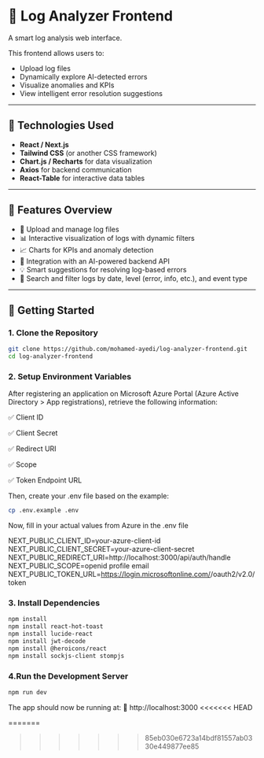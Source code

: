 # 🧠 Log Analyzer Frontend 

A smart log analysis web interface.

This frontend allows users to:
- Upload log files
- Dynamically explore AI-detected errors
- Visualize anomalies and KPIs
- View intelligent error resolution suggestions

---

## 🔧 Technologies Used

- **React / Next.js**
- **Tailwind CSS** (or another CSS framework)
- **Chart.js / Recharts** for data visualization
- **Axios** for backend communication
- **React-Table** for interactive data tables

---

## 📸 Features Overview

- 📂 Upload and manage log files  
- 📊 Interactive visualization of logs with dynamic filters  
- 📈 Charts for KPIs and anomaly detection  
- 🧠 Integration with an AI-powered backend API  
- 💡 Smart suggestions for resolving log-based errors  
- 🔎 Search and filter logs by date, level (error, info, etc.), and event type  

---

## 🚀 Getting Started

### 1. Clone the Repository

```bash
git clone https://github.com/mohamed-ayedi/log-analyzer-frontend.git
cd log-analyzer-frontend
````

### 2. Setup Environment Variables
After registering an application on Microsoft Azure Portal
(Azure Active Directory > App registrations), retrieve the following information:

✅ Client ID

✅ Client Secret

✅ Redirect URI

✅ Scope

✅ Token Endpoint URL

Then, create your .env file based on the example:
```bash
cp .env.example .env
```
Now, fill in your actual values from Azure in the .env file

NEXT_PUBLIC_CLIENT_ID=your-azure-client-id
NEXT_PUBLIC_CLIENT_SECRET=your-azure-client-secret
NEXT_PUBLIC_REDIRECT_URI=http://localhost:3000/api/auth/handle
NEXT_PUBLIC_SCOPE=openid profile email
NEXT_PUBLIC_TOKEN_URL=https://login.microsoftonline.com/<your-tenant-id>/oauth2/v2.0/token


### 3. Install Dependencies
```bash
npm install
npm install react-hot-toast
npm install lucide-react
npm install jwt-decode
npm install @heroicons/react
npm install sockjs-client stompjs


```

### 4.Run the Development Server
```bash
npm run dev
```

The app should now be running at:
📍 http://localhost:3000
<<<<<<< HEAD


=======
>>>>>>> 85eb030e6723a14bdf81557ab0330e449877ee85
